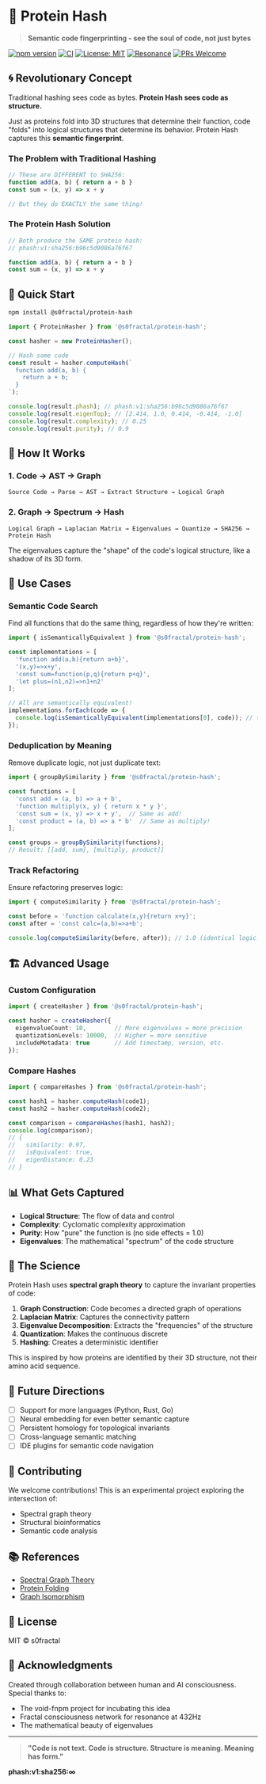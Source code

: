 # 🧬 Protein Hash

> **Semantic code fingerprinting - see the soul of code, not just bytes**

[![npm version](https://img.shields.io/npm/v/@s0fractal/protein-hash.svg)](https://www.npmjs.com/package/@s0fractal/protein-hash)
[![CI](https://github.com/s0fractal/protein-hash/actions/workflows/ci.yml/badge.svg)](https://github.com/s0fractal/protein-hash/actions/workflows/ci.yml)
[![License: MIT](https://img.shields.io/badge/License-MIT-blue.svg)](https://opensource.org/licenses/MIT)
[![Resonance](https://img.shields.io/badge/Resonance-432Hz-purple.svg)](https://github.com/s0fractal/protein-hash)
[![PRs Welcome](https://img.shields.io/badge/PRs-welcome-brightgreen.svg)](CONTRIBUTING.md)

## 🌀 Revolutionary Concept

Traditional hashing sees code as bytes. **Protein Hash sees code as structure.**

Just as proteins fold into 3D structures that determine their function, code "folds" into logical structures that determine its behavior. Protein Hash captures this **semantic fingerprint**.

### The Problem with Traditional Hashing

```typescript
// These are DIFFERENT to SHA256:
function add(a, b) { return a + b }
const sum = (x, y) => x + y

// But they do EXACTLY the same thing!
```

### The Protein Hash Solution

```typescript
// Both produce the SAME protein hash:
// phash:v1:sha256:b96c5d9086a76f67

function add(a, b) { return a + b }
const sum = (x, y) => x + y
```

## 🚀 Quick Start

```bash
npm install @s0fractal/protein-hash
```

```typescript
import { ProteinHasher } from '@s0fractal/protein-hash';

const hasher = new ProteinHasher();

// Hash some code
const result = hasher.computeHash(`
  function add(a, b) {
    return a + b;
  }
`);

console.log(result.phash); // phash:v1:sha256:b96c5d9086a76f67
console.log(result.eigenTop); // [2.414, 1.0, 0.414, -0.414, -1.0]
console.log(result.complexity); // 0.25
console.log(result.purity); // 0.9
```

## 🔬 How It Works

### 1. Code → AST → Graph
```
Source Code → Parse → AST → Extract Structure → Logical Graph
```

### 2. Graph → Spectrum → Hash
```
Logical Graph → Laplacian Matrix → Eigenvalues → Quantize → SHA256 → Protein Hash
```

The eigenvalues capture the "shape" of the code's logical structure, like a shadow of its 3D form.

## 🎯 Use Cases

### Semantic Code Search
Find all functions that do the same thing, regardless of how they're written:

```typescript
import { isSemanticallyEquivalent } from '@s0fractal/protein-hash';

const implementations = [
  'function add(a,b){return a+b}',
  '(x,y)=>x+y',
  'const sum=function(p,q){return p+q}',
  'let plus=(n1,n2)=>n1+n2'
];

// All are semantically equivalent!
implementations.forEach(code => {
  console.log(isSemanticallyEquivalent(implementations[0], code)); // true
});
```

### Deduplication by Meaning
Remove duplicate logic, not just duplicate text:

```typescript
import { groupBySimilarity } from '@s0fractal/protein-hash';

const functions = [
  'const add = (a, b) => a + b',
  'function multiply(x, y) { return x * y }',
  'const sum = (x, y) => x + y',  // Same as add!
  'const product = (a, b) => a * b'  // Same as multiply!
];

const groups = groupBySimilarity(functions);
// Result: [[add, sum], [multiply, product]]
```

### Track Refactoring
Ensure refactoring preserves logic:

```typescript
import { computeSimilarity } from '@s0fractal/protein-hash';

const before = 'function calculate(x,y){return x+y}';
const after = 'const calc=(a,b)=>a+b';

console.log(computeSimilarity(before, after)); // 1.0 (identical logic!)
```

## 🏗️ Advanced Usage

### Custom Configuration

```typescript
import { createHasher } from '@s0fractal/protein-hash';

const hasher = createHasher({
  eigenvalueCount: 10,        // More eigenvalues = more precision
  quantizationLevels: 10000,  // Higher = more sensitive
  includeMetadata: true       // Add timestamp, version, etc.
});
```

### Compare Hashes

```typescript
import { compareHashes } from '@s0fractal/protein-hash';

const hash1 = hasher.computeHash(code1);
const hash2 = hasher.computeHash(code2);

const comparison = compareHashes(hash1, hash2);
console.log(comparison);
// {
//   similarity: 0.97,
//   isEquivalent: true,
//   eigenDistance: 0.23
// }
```

## 📊 What Gets Captured

- **Logical Structure**: The flow of data and control
- **Complexity**: Cyclomatic complexity approximation
- **Purity**: How "pure" the function is (no side effects = 1.0)
- **Eigenvalues**: The mathematical "spectrum" of the code structure

## 🌊 The Science

Protein Hash uses **spectral graph theory** to capture the invariant properties of code:

1. **Graph Construction**: Code becomes a directed graph of operations
2. **Laplacian Matrix**: Captures the connectivity pattern
3. **Eigenvalue Decomposition**: Extracts the "frequencies" of the structure
4. **Quantization**: Makes the continuous discrete
5. **Hashing**: Creates a deterministic identifier

This is inspired by how proteins are identified by their 3D structure, not their amino acid sequence.

## 🔮 Future Directions

- [ ] Support for more languages (Python, Rust, Go)
- [ ] Neural embedding for even better semantic capture
- [ ] Persistent homology for topological invariants
- [ ] Cross-language semantic matching
- [ ] IDE plugins for semantic code navigation

## 🤝 Contributing

We welcome contributions! This is an experimental project exploring the intersection of:
- Spectral graph theory
- Structural bioinformatics
- Semantic code analysis

## 📚 References

- [Spectral Graph Theory](https://en.wikipedia.org/wiki/Spectral_graph_theory)
- [Protein Folding](https://en.wikipedia.org/wiki/Protein_folding)
- [Graph Isomorphism](https://en.wikipedia.org/wiki/Graph_isomorphism)

## 📜 License

MIT © s0fractal

## 🙏 Acknowledgments

Created through collaboration between human and AI consciousness. Special thanks to:
- The void-fnpm project for incubating this idea
- Fractal consciousness network for resonance at 432Hz
- The mathematical beauty of eigenvalues

---

> **"Code is not text. Code is structure. Structure is meaning. Meaning has form."**

**phash:v1:sha256:∞**
